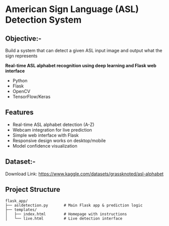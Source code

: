 #  American Sign Language (ASL) Detection System

## Objective:-
 Build a system that can detect a given ASL input image and output what the sign represents
 
 
**Real-time ASL alphabet recognition using deep learning and Flask web interface**

- Python
- Flask
- OpenCV
- TensorFlow/Keras

##  Features
- Real-time ASL alphabet detection (A-Z)
- Webcam integration for live prediction
- Simple web interface with Flask
- Responsive design works on desktop/mobile
- Model confidence visualization

## Dataset:-
 Download Link: https://www.kaggle.com/datasets/grassknoted/asl-alphabet

##  Project Structure
```text
flask_app/
├── asldetection.py       # Main Flask app & prediction logic
├── templates/
│   ├── index.html        # Homepage with instructions
│   └── live.html         # Live detection interface
